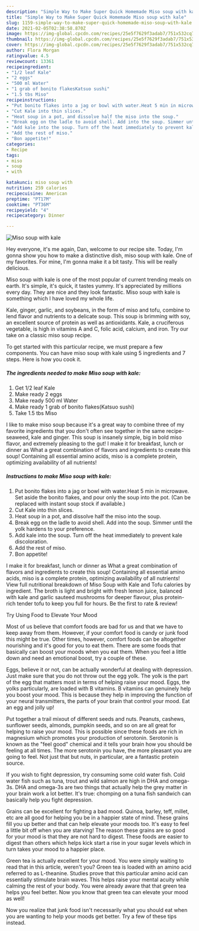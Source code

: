 ```yaml
---
description: "Simple Way to Make Super Quick Homemade Miso soup with kale"
title: "Simple Way to Make Super Quick Homemade Miso soup with kale"
slug: 1159-simple-way-to-make-super-quick-homemade-miso-soup-with-kale
date: 2021-02-05T02:38:58.870Z
image: https://img-global.cpcdn.com/recipes/25e5f7629f3adab7/751x532cq70/miso-soup-with-kale-recipe-main-photo.jpg
thumbnail: https://img-global.cpcdn.com/recipes/25e5f7629f3adab7/751x532cq70/miso-soup-with-kale-recipe-main-photo.jpg
cover: https://img-global.cpcdn.com/recipes/25e5f7629f3adab7/751x532cq70/miso-soup-with-kale-recipe-main-photo.jpg
author: Flora Morgan
ratingvalue: 4.5
reviewcount: 13361
recipeingredient:
- "1/2 leaf Kale"
- "2 eggs"
- "500 ml Water"
- "1 grab of bonito flakesKatsuo sushi"
- "1.5 tbs Miso"
recipeinstructions:
- "Put bonito flakes into a jag or bowl with water.Heat 5 min in microwave. Set aside the bonito flakes, and pour only the soup into the pot. (Can be replaced with instant soup stock if available.)"
- "Cut Kale into thin slices."
- "Heat soup in a pot, and dissolve half the miso into the soup."
- "Break egg on the ladle to avoid shell. Add into the soup. Simmer until the yolk hardens to your preference."
- "Add kale into the soup. Turn off the heat immediately to prevent kale discoloration."
- "Add the rest of miso."
- "Bon appetite!"
categories:
- Recipe
tags:
- miso
- soup
- with

katakunci: miso soup with 
nutrition: 259 calories
recipecuisine: American
preptime: "PT17M"
cooktime: "PT36M"
recipeyield: "4"
recipecategory: Dinner

---
```



![Miso soup with kale](https://img-global.cpcdn.com/recipes/25e5f7629f3adab7/751x532cq70/miso-soup-with-kale-recipe-main-photo.jpg)

Hey everyone, it's me again, Dan, welcome to our recipe site. Today, I'm gonna show you how to make a distinctive dish, miso soup with kale. One of my favorites. For mine, I'm gonna make it a bit tasty. This will be really delicious.

Miso soup with kale is one of the most popular of current trending meals on earth. It's simple, it's quick, it tastes yummy. It's appreciated by millions every day. They are nice and they look fantastic. Miso soup with kale is something which I have loved my whole life.

Kale, ginger, garlic, and soybeans, in the form of miso and tofu, combine to lend flavor and nutrients to a delicate soup. This soup is brimming with soy, an excellent source of protein as well as antioxidants. Kale, a cruciferous vegetable, is high in vitamins A and C, folic acid, calcium, and iron. Try our take on a classic miso soup recipe.


To get started with this particular recipe, we must prepare a few components. You can have miso soup with kale using 5 ingredients and 7 steps. Here is how you cook it.

<!--inarticleads1-->

##### The ingredients needed to make Miso soup with kale:

1. Get 1/2 leaf Kale
1. Make ready 2 eggs
1. Make ready 500 ml Water
1. Make ready 1 grab of bonito flakes(Katsuo sushi)
1. Take 1.5 tbs Miso


I like to make miso soup because it&#39;s a great way to combine three of my favorite ingredients that you don&#39;t often see together in the same recipe-seaweed, kale and ginger. This soup is insanely simple, big in bold miso flavor, and extremely pleasing to the gut! I make it for breakfast, lunch or dinner as What a great combination of flavors and ingredients to create this soup! Containing all essential amino acids, miso is a complete protein, optimizing availability of all nutrients! 

<!--inarticleads2-->

##### Instructions to make Miso soup with kale:

1. Put bonito flakes into a jag or bowl with water.Heat 5 min in microwave. Set aside the bonito flakes, and pour only the soup into the pot. (Can be replaced with instant soup stock if available.)
1. Cut Kale into thin slices.
1. Heat soup in a pot, and dissolve half the miso into the soup.
1. Break egg on the ladle to avoid shell. Add into the soup. Simmer until the yolk hardens to your preference.
1. Add kale into the soup. Turn off the heat immediately to prevent kale discoloration.
1. Add the rest of miso.
1. Bon appetite!


I make it for breakfast, lunch or dinner as What a great combination of flavors and ingredients to create this soup! Containing all essential amino acids, miso is a complete protein, optimizing availability of all nutrients! View full nutritional breakdown of Miso Soup with Kale and Tofu calories by ingredient. The broth is light and bright with fresh lemon juice, balanced with kale and garlic sauteed mushrooms for deeper flavour, plus protein-rich tender tofu to keep you full for hours. Be the first to rate &amp; review! 

Try Using Food to Elevate Your Mood


Most of us believe that comfort foods are bad for us and that we have to keep away from them. However, if your comfort food is candy or junk food this might be true. Other times, however, comfort foods can be altogether nourishing and it's good for you to eat them. There are some foods that basically can boost your moods when you eat them. When you feel a little down and need an emotional boost, try a couple of these.

Eggs, believe it or not, can be actually wonderful at dealing with depression. Just make sure that you do not throw out the egg yolk. The yolk is the part of the egg that matters most in terms of helping raise your mood. Eggs, the yolks particularly, are loaded with B vitamins. B vitamins can genuinely help you boost your mood. This is because they help in improving the function of your neural transmitters, the parts of your brain that control your mood. Eat an egg and jolly up!

Put together a trail mixout of different seeds and nuts. Peanuts, cashews, sunflower seeds, almonds, pumpkin seeds, and so on are all great for helping to raise your mood. This is possible since these foods are rich in magnesium which promotes your production of serotonin. Serotonin is known as the "feel good" chemical and it tells your brain how you should be feeling at all times. The more serotonin you have, the more pleasant you are going to feel. Not just that but nuts, in particular, are a fantastic protein source.

If you wish to fight depression, try consuming some cold water fish. Cold water fish such as tuna, trout and wild salmon are high in DHA and omega-3s. DHA and omega-3s are two things that actually help the grey matter in your brain work a lot better. It's true: chomping on a tuna fish sandwich can basically help you fight depression. 

Grains can be excellent for fighting a bad mood. Quinoa, barley, teff, millet, etc are all good for helping you be in a happier state of mind. These grains fill you up better and that can help elevate your moods too. It's easy to feel a little bit off when you are starving! The reason these grains are so good for your mood is that they are not hard to digest. These foods are easier to digest than others which helps kick start a rise in your sugar levels which in turn takes your mood to a happier place.

Green tea is actually excellent for your mood. You were simply waiting to read that in this article, weren't you? Green tea is loaded with an amino acid referred to as L-theanine. Studies prove that this particular amino acid can essentially stimulate brain waves. This helps raise your mental acuity while calming the rest of your body. You were already aware that that green tea helps you feel better. Now you know that green tea can elevate your mood as well!

Now you realize that junk food isn't necessarily what you should eat when you are wanting to help your moods get better. Try  a few  of  these  tips  instead.

